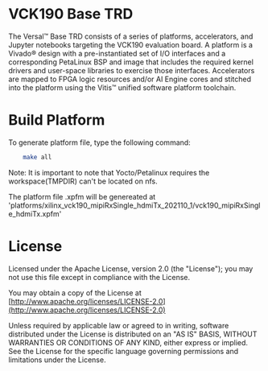 # VCK190 Base TRD

The Versal:tm: Base TRD consists of a series of platforms, accelerators, and Jupyter
notebooks targeting the VCK190 evaluation board. A platform is a Vivado:registered: design
with a pre-instantiated set of I/O interfaces and a corresponding PetaLinux BSP
and image that includes the required kernel drivers and user-space libraries to
exercise those interfaces. Accelerators are mapped to FPGA logic resources
and/or AI Engine cores and stitched into the platform using the Vitis:tm: unified software platform toolchain.

# Build Platform

To generate platform file, type the following command:
```bash
    make all
```
Note: It is important to note that Yocto/Petalinux requires the workspace(TMPDIR) can't be located on nfs.

The platform file .xpfm will be genereated at 'platforms/xilinx_vck190_mipiRxSingle_hdmiTx_202110_1/vck190_mipiRxSingle_hdmiTx.xpfm'

# License

Licensed under the Apache License, version 2.0 (the "License"); you may not use this file 
except in compliance with the License.

You may obtain a copy of the License at
[http://www.apache.org/licenses/LICENSE-2.0](http://www.apache.org/licenses/LICENSE-2.0)


Unless required by applicable law or agreed to in writing, software distributed under the 
License is distributed on an "AS IS" BASIS, WITHOUT WARRANTIES OR CONDITIONS OF ANY KIND, 
either express or implied. See the License for the specific language governing permissions 
and limitations under the License.    
